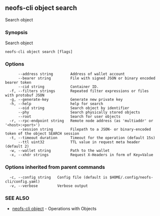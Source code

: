 ## neofs-cli object search

Search object

### Synopsis

Search object

```
neofs-cli object search [flags]
```

### Options

```
      --address string        Address of wallet account
      --bearer string         File with signed JSON or binary encoded bearer token
      --cid string            Container ID.
  -f, --filters strings       Repeated filter expressions or files with protobuf JSON
  -g, --generate-key          Generate new private key
  -h, --help                  help for search
      --oid string            Search object by identifier
      --phy                   Search physically stored objects
      --root                  Search for user objects
  -r, --rpc-endpoint string   Remote node address (as 'multiaddr' or '<host>:<port>')
      --session string        Filepath to a JSON- or binary-encoded token of the object SEARCH session
  -t, --timeout duration      Timeout for the operation (default 15s)
      --ttl uint32            TTL value in request meta header (default 2)
  -w, --wallet string         Path to the wallet
  -x, --xhdr strings          Request X-Headers in form of Key=Value
```

### Options inherited from parent commands

```
  -c, --config string   Config file (default is $HOME/.config/neofs-cli/config.yaml)
  -v, --verbose         Verbose output
```

### SEE ALSO

* [neofs-cli object](neofs-cli_object.md)	 - Operations with Objects


